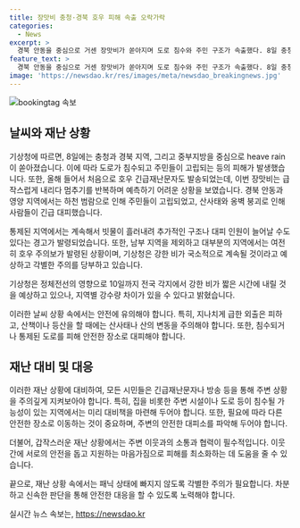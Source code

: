 ```yaml
---
title: 장맛비 충청·경북 호우 피해 속출 오락가락
categories:
  - News
excerpt: >
  경북 안동을 중심으로 거센 장맛비가 쏟아지며 도로 침수와 주민 구조가 속출했다. 8일 충청·경북권과 중부지방에서 호우로 대피한 사람들이 나왔고, 산사태와 옹벽 붕괴 우려로 주민들이 긴급 대피했다. 호우가 잦아들고 나서도 강한 비가 짧은 시간 동안 내릴 위험이 있으며, 호우 특보가 해제되어도 각별한 주의가 필요하다고 기상청이 당부했다.
feature_text: >
  경북 안동을 중심으로 거센 장맛비가 쏟아지며 도로 침수와 주민 구조가 속출했다. 8일 충청·경북권과 중부지방에서 호우로 대피한 사람들이 나왔고, 산사태와 옹벽 붕괴 우려로 주민들이 긴급 대피했다. 호우가 잦아들고 나서도 강한 비가 짧은 시간 동안 내릴 위험이 있으며, 호우 특보가 해제되어도 각별한 주의가 필요하다고 기상청이 당부했다.
image: 'https://newsdao.kr/res/images/meta/newsdao_breakingnews.jpg'
---
```


<p><img src="https://newsdao.kr/res/images/meta/newsdao_breakingnews.jpg" alt="bookingtag 속보" /></p>

<h2 data-ke-size="size26">날씨와 재난 상황</h2>

<p>기상청에 따르면, 8일에는 충청과 경북 지역, 그리고 중부지방을 중심으로 heave rain이 쏟아졌습니다. 이에 따라 도로가 침수되고 주민들이 고립되는 등의 피해가 발생했습니다. 또한, 올해 들어서 처음으로 호우 긴급재난문자도 발송되었는데, 이번 장맛비는 급작스럽게 내리다 멈추기를 반복하며 예측하기 어려운 상황을 보였습니다. 경북 안동과 영양 지역에서는 하천 범람으로 인해 주민들이 고립되었고, 산사태와 옹벽 붕괴로 인해 사람들이 긴급 대피했습니다. </p>

<p>통제된 지역에서는 계속해서 빗물이 흘러내려 추가적인 구조나 대피 인원이 늘어날 수도 있다는 경고가 발령되었습니다. 또한, 남부 지역을 제외하고 대부분의 지역에서는 여전히 호우 주의보가 발령된 상황이며, 기상청은 강한 비가 국소적으로 계속될 것이라고 예상하고 각별한 주의를 당부하고 있습니다. </p>

<p>기상청은 정체전선의 영향으로 10일까지 전국 각지에서 강한 비가 짧은 시간에 내릴 것을 예상하고 있으나, 지역별 강수량 차이가 있을 수 있다고 밝혔습니다. </p>

<p>이러한 날씨 상황 속에서는 안전에 유의해야 합니다. 특히, 지나치게 급한 외출은 피하고, 산책이나 등산을 할 때에는 산사태나 산의 변동을 주의해야 합니다. 또한, 침수되거나 통제된 도로를 피해 안전한 장소로 대피해야 합니다.</p>

<h2 data-ke-size="size26">재난 대비 및 대응</h2>

<p>이러한 재난 상황에 대비하여, 모든 시민들은 긴급재난문자나 방송 등을 통해 주변 상황을 주의깊게 지켜보아야 합니다. 특히, 집을 비롯한 주변 시설이나 도로 등이 침수될 가능성이 있는 지역에서는 미리 대비책을 마련해 두어야 합니다. 또한, 필요에 따라 다른 안전한 장소로 이동하는 것이 중요하며, 주변의 안전한 대피소를 파악해 두어야 합니다.</p>

<p>더불어, 갑작스러운 재난 상황에서는 주변 이웃과의 소통과 협력이 필수적입니다. 이웃 간에 서로의 안전을 돕고 지원하는 마음가짐으로 피해를 최소화하는 데 도움을 줄 수 있습니다.</p>

<p>끝으로, 재난 상황 속에서는 패닉 상태에 빠지지 않도록 각별한 주의가 필요합니다. 차분하고 신속한 판단을 통해 안전한 대응을 할 수 있도록 노력해야 합니다.</p>
실시간 뉴스 속보는, <a href="https://newsdao.kr" rel="dofollow">https://newsdao.kr</a>


